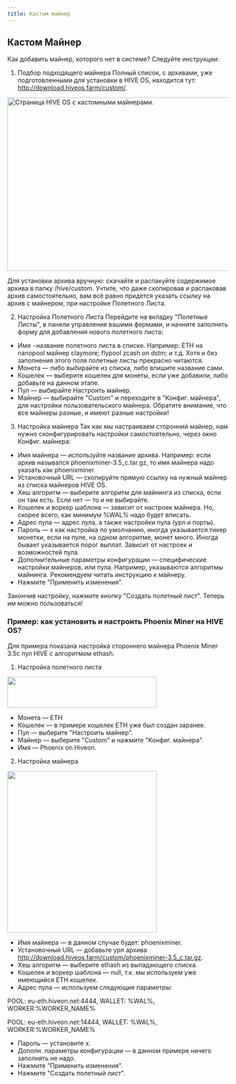 ```yaml
---
title: Кастом майнер
---
```


## Кастом Майнер
Как добавить майнер, которого нет в системе? Следуйте инструкции:

1. Подбор подходящего майнера
Полный список, с архивами, уже подготовленными для установки в HIVE OS, находится тут: http://download.hiveos.farm/custom/.
<img data-attachment-id="567" data-permalink="http://finance-quality.ru/nastrojka-hive-os-kak-dobavit-majner-kotorogo-net-v-sisteme/custom-hiveos/#main" data-orig-file="https://i0.wp.com/finance-quality.ru/wp-content/uploads/2018/11/custom-hiveos.jpg?fit=697%2C399" data-orig-size="697,399" data-comments-opened="1" data-image-meta="{&quot;aperture&quot;:&quot;0&quot;,&quot;credit&quot;:&quot;&quot;,&quot;camera&quot;:&quot;&quot;,&quot;caption&quot;:&quot;&quot;,&quot;created_timestamp&quot;:&quot;0&quot;,&quot;copyright&quot;:&quot;&quot;,&quot;focal_length&quot;:&quot;0&quot;,&quot;iso&quot;:&quot;0&quot;,&quot;shutter_speed&quot;:&quot;0&quot;,&quot;title&quot;:&quot;&quot;,&quot;orientation&quot;:&quot;0&quot;}" data-image-title="custom-hiveos" data-image-description="" data-medium-file="https://i0.wp.com/finance-quality.ru/wp-content/uploads/2018/11/custom-hiveos.jpg?fit=250%2C143" data-large-file="https://i0.wp.com/finance-quality.ru/wp-content/uploads/2018/11/custom-hiveos.jpg?fit=480%2C275" class="size-full wp-image-567" src="https://i0.wp.com/finance-quality.ru/wp-content/uploads/2018/11/custom-hiveos.jpg?resize=697%2C399" alt="Страница HIVE OS с кастомными майнерами." width="687" height="394" srcset="https://i0.wp.com/finance-quality.ru/wp-content/uploads/2018/11/custom-hiveos.jpg?w=697 697w, https://i0.wp.com/finance-quality.ru/wp-content/uploads/2018/11/custom-hiveos.jpg?resize=150%2C86 150w, https://i0.wp.com/finance-quality.ru/wp-content/uploads/2018/11/custom-hiveos.jpg?resize=250%2C143 250w, https://i0.wp.com/finance-quality.ru/wp-content/uploads/2018/11/custom-hiveos.jpg?resize=480%2C275 480w" sizes="(max-width: 697px) 100vw, 697px">

Для установки архива вручную: скачайте и распакуйте содержимое архива в папку /hive/custom. Учтите, что даже скопировав и распаковав архив самостоятельно, вам всё равно придется указать ссылку на архив с майнером, при настройке Полетного Листа.

2. Настройка Полетного Листа
Перейдите на вкладку "Полетные Листы", в панели управления вашими фермами, и начните заполнять форму для добавления нового полетного листа:

- Имя  - название полетного листа в списке. Например: ETH на nanopool майнер claymore; flypool zcash on dstm; и т.д. Хотя и без заполнения этого поля полетные листы прекрасно читаются.
- Монета — либо выбирайте из списка, либо впишите название сами.
- Кошелек — выберите кошелек для монеты, если уже добавили, либо добавьте на данном этапе.
- Пул — выбирайте Настроить майнер.
- Майнер — выбирайте "Custom" и переходите в "Конфиг. майнера", для настройки пользовательского майнера. Обратите внимание, что все майнеры разные, и имеют разные настройки!

3. Настройка майнера
Так как мы настраиваем сторонний майнер, нам нужно сконфигурировать настройки самостоятельно, через окно Конфиг. майнера:

- Имя майнера — используйте название архива. Например: если архив назывался phoenixminer-3.5_c.tar.gz, то имя майнера надо указать как phoenixminer.
- Установочный URL — скопируйте прямую ссылку на нужный майнер из списка майнеров HIVE OS.
- Хеш алгоритм — выберите алгоритм для майнинга из списка, если он там есть. Если нет — то и не выбирайте.
- Кошелек и воркер шаблона — зависит от настроек майнера. Но, скорее всего, как минимум %WAL% надо будет вписать.
- Адрес пула — адрес пула, а также настройки пула (урл и порты).
- Пароль — x как настройка по умолчанию, иногда указывается тикер монетки, если на пуле, на одном алгоритме, монет много. Иногда бывает указывается порог выплат. Зависит от настроек и возможностей пула.
- Дополнительные параметры конфигурации — специфические настройки майнеров, или пула. Например, указываются алгоритмы майнинга. Рекомендуем читать инструкцию к майнеру.
- Нажмите "Применить изменения".

Закончив настройку, нажмите кнопку "Создать полетный лист". Теперь им можно пользоваться!

### Пример: как установить и настроить Phoenix Miner на HIVE OS?
Для примера показана настройка стороннего майнера Phoenix Miner 3.5c пул HIVE с алгоритмом ethash.

1. Настройка полетного листа
<img data-attachment-id="568" data-permalink="http://finance-quality.ru/nastrojka-hive-os-kak-dobavit-majner-kotorogo-net-v-sisteme/hive-os-custom-flightsheet/#main" data-orig-file="https://i2.wp.com/finance-quality.ru/wp-content/uploads/2018/11/hive-os-custom-flightsheet.gif?fit=1210%2C250" data-orig-size="1210,250" data-comments-opened="1" data-image-meta="{&quot;aperture&quot;:&quot;0&quot;,&quot;credit&quot;:&quot;&quot;,&quot;camera&quot;:&quot;&quot;,&quot;caption&quot;:&quot;&quot;,&quot;created_timestamp&quot;:&quot;0&quot;,&quot;copyright&quot;:&quot;&quot;,&quot;focal_length&quot;:&quot;0&quot;,&quot;iso&quot;:&quot;0&quot;,&quot;shutter_speed&quot;:&quot;0&quot;,&quot;title&quot;:&quot;&quot;,&quot;orientation&quot;:&quot;0&quot;}" data-image-title="hive-os-custom-flightsheet" data-image-description="" data-medium-file="https://i2.wp.com/finance-quality.ru/wp-content/uploads/2018/11/hive-os-custom-flightsheet.gif?fit=250%2C52" data-large-file="https://i2.wp.com/finance-quality.ru/wp-content/uploads/2018/11/hive-os-custom-flightsheet.gif?fit=480%2C99" class="wp-image-568 size-full" src="https://i2.wp.com/finance-quality.ru/wp-content/uploads/2018/11/hive-os-custom-flightsheet.gif?zoom=2.0000000298023224&amp;resize=800%2C166" alt="" width="340" height="70" data-recalc-dims="1" srcset="https://i2.wp.com/finance-quality.ru/wp-content/uploads/2018/11/hive-os-custom-flightsheet.gif?zoom=1.25&amp;resize=800%2C166" src-orig="https://i2.wp.com/finance-quality.ru/wp-content/uploads/2018/11/hive-os-custom-flightsheet.gif?resize=900%2C186" scale="2.0000000298023224">

- Монета — ETH
- Кошелек — в примере кошелек ETH уже был создан заранее.
- Пул — выберите "Настроить майнер".
- Майнер — выберите "Custom" и нажмите "Конфиг. майнера".
- Имя — Phoenix on Hiveon.

2. Настройка майнера

<img data-attachment-id="569" data-permalink="http://finance-quality.ru/nastrojka-hive-os-kak-dobavit-majner-kotorogo-net-v-sisteme/hive-os-custom-miner-config/#main" data-orig-file="https://i2.wp.com/finance-quality.ru/wp-content/uploads/2018/11/hive-os-custom-miner-config.gif?fit=544%2C588" data-orig-size="544,588" data-comments-opened="1" data-image-meta="{&quot;aperture&quot;:&quot;0&quot;,&quot;credit&quot;:&quot;&quot;,&quot;camera&quot;:&quot;&quot;,&quot;caption&quot;:&quot;&quot;,&quot;created_timestamp&quot;:&quot;0&quot;,&quot;copyright&quot;:&quot;&quot;,&quot;focal_length&quot;:&quot;0&quot;,&quot;iso&quot;:&quot;0&quot;,&quot;shutter_speed&quot;:&quot;0&quot;,&quot;title&quot;:&quot;&quot;,&quot;orientation&quot;:&quot;0&quot;}" data-image-title="hive-os-custom-miner-config" data-image-description="" data-medium-file="https://i2.wp.com/finance-quality.ru/wp-content/uploads/2018/11/hive-os-custom-miner-config.gif?fit=250%2C270" data-large-file="https://i2.wp.com/finance-quality.ru/wp-content/uploads/2018/11/hive-os-custom-miner-config.gif?fit=480%2C519" class="wp-image-569 size-full" src="https://i2.wp.com/finance-quality.ru/wp-content/uploads/2018/11/hive-os-custom-miner-config.gif?zoom=2.0000000298023224&amp;resize=534%2C577" alt="" width="340" height="367" data-recalc-dims="1" srcset="https://i2.wp.com/finance-quality.ru/wp-content/uploads/2018/11/hive-os-custom-miner-config.gif?zoom=1.25&amp;resize=534%2C577" src-orig="https://i2.wp.com/finance-quality.ru/wp-content/uploads/2018/11/hive-os-custom-miner-config.gif?resize=544%2C588" scale="2.0000000298023224">

- Имя майнера — в данном случае будет: phoenixminer.
- Установочный URL — добавьте урл архива http://download.hiveos.farm/custom/phoenixminer-3.5_c.tar.gz.
- Хеш алгоритм — выберите ethash из выпадающего списка.
- Кошелек и воркер шаблона — null, т.к. мы используем уже имеющийся ETH кошелек.
- Адрес пула — используем следующие параметры:

POOL: eu-eth.hiveon.net:4444, WALLET: %WAL%, WORKER:%WORKER_NAME%

POOL: eu-eth.hiveon.net:14444, WALLET: %WAL%, WORKER:%WORKER_NAME%
- Пароль — установите x.
- Дополн. параметры конфигурации — в данном примере ничего заполнять не надо.
- Нажмите "Применить изменения".
- Нажмите "Создать полетный лист".
